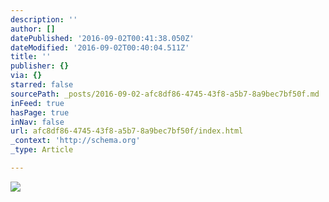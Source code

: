 ```yaml
---
description: ''
author: []
datePublished: '2016-09-02T00:41:38.050Z'
dateModified: '2016-09-02T00:40:04.511Z'
title: ''
publisher: {}
via: {}
starred: false
sourcePath: _posts/2016-09-02-afc8df86-4745-43f8-a5b7-8a9bec7bf50f.md
inFeed: true
hasPage: true
inNav: false
url: afc8df86-4745-43f8-a5b7-8a9bec7bf50f/index.html
_context: 'http://schema.org'
_type: Article

---
```

![](https://the-grid-user-content.s3-us-west-2.amazonaws.com/229402ae-3505-44e0-9ccc-538283a53733.jpg)